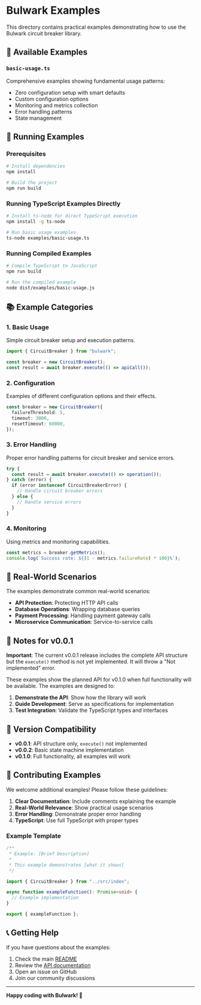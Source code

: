 # Bulwark Examples

This directory contains practical examples demonstrating how to use the Bulwark circuit breaker library.

## 📁 Available Examples

### `basic-usage.ts`

Comprehensive examples showing fundamental usage patterns:

- Zero configuration setup with smart defaults
- Custom configuration options
- Monitoring and metrics collection
- Error handling patterns
- State management

## 🚀 Running Examples

### Prerequisites

```bash
# Install dependencies
npm install

# Build the project
npm run build
```

### Running TypeScript Examples Directly

```bash
# Install ts-node for direct TypeScript execution
npm install -g ts-node

# Run basic usage examples
ts-node examples/basic-usage.ts
```

### Running Compiled Examples

```bash
# Compile TypeScript to JavaScript
npm run build

# Run the compiled example
node dist/examples/basic-usage.js
```

## 📚 Example Categories

### 1. Basic Usage

Simple circuit breaker setup and execution patterns.

```typescript
import { CircuitBreaker } from "bulwark";

const breaker = new CircuitBreaker();
const result = await breaker.execute(() => apiCall());
```

### 2. Configuration

Examples of different configuration options and their effects.

```typescript
const breaker = new CircuitBreaker({
  failureThreshold: 5,
  timeout: 3000,
  resetTimeout: 60000,
});
```

### 3. Error Handling

Proper error handling patterns for circuit breaker and service errors.

```typescript
try {
  const result = await breaker.execute(() => operation());
} catch (error) {
  if (error instanceof CircuitBreakerError) {
    // Handle circuit breaker errors
  } else {
    // Handle service errors
  }
}
```

### 4. Monitoring

Using metrics and monitoring capabilities.

```typescript
const metrics = breaker.getMetrics();
console.log(`Success rate: ${(1 - metrics.failureRate) * 100}%`);
```

## 🎯 Real-World Scenarios

The examples demonstrate common real-world scenarios:

- **API Protection**: Protecting HTTP API calls
- **Database Operations**: Wrapping database queries
- **Payment Processing**: Handling payment gateway calls
- **Microservice Communication**: Service-to-service calls

## 📝 Notes for v0.0.1

**Important**: The current v0.0.1 release includes the complete API structure but the `execute()` method is not yet implemented. It will throw a "Not implemented" error.

These examples show the planned API for v0.1.0 when full functionality will be available. The examples are designed to:

1. **Demonstrate the API**: Show how the library will work
2. **Guide Development**: Serve as specifications for implementation
3. **Test Integration**: Validate the TypeScript types and interfaces

## 🔄 Version Compatibility

- **v0.0.1**: API structure only, `execute()` not implemented
- **v0.0.2**: Basic state machine implementation
- **v0.1.0**: Full functionality, all examples will work

## 🤝 Contributing Examples

We welcome additional examples! Please follow these guidelines:

1. **Clear Documentation**: Include comments explaining the example
2. **Real-World Relevance**: Show practical usage scenarios
3. **Error Handling**: Demonstrate proper error handling
4. **TypeScript**: Use full TypeScript with proper types

### Example Template

```typescript
/**
 * Example: [Brief Description]
 *
 * This example demonstrates [what it shows]
 */

import { CircuitBreaker } from "../src/index";

async function exampleFunction(): Promise<void> {
  // Example implementation
}

export { exampleFunction };
```

## 📞 Getting Help

If you have questions about the examples:

1. Check the main [README](../README.md)
2. Review the [API documentation](../docs/)
3. Open an issue on GitHub
4. Join our community discussions

---

**Happy coding with Bulwark! 🚀**
